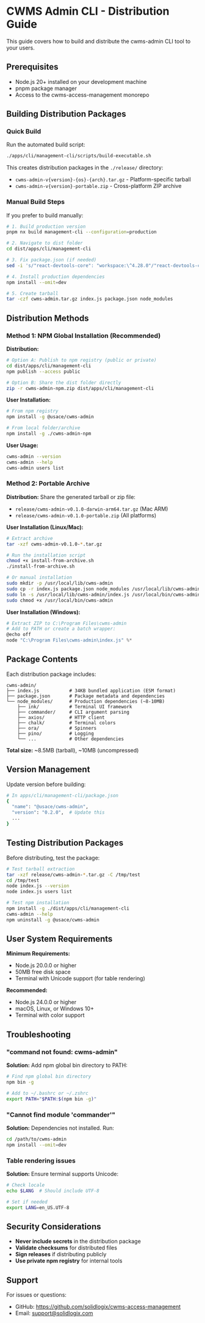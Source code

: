 # CWMS Admin CLI - Distribution Guide

This guide covers how to build and distribute the cwms-admin CLI tool to your users.

## Prerequisites

- Node.js 20+ installed on your development machine
- pnpm package manager
- Access to the cwms-access-management monorepo

## Building Distribution Packages

### Quick Build

Run the automated build script:

```bash
./apps/cli/management-cli/scripts/build-executable.sh
```

This creates distribution packages in the `./release/` directory:

- `cwms-admin-v{version}-{os}-{arch}.tar.gz` - Platform-specific tarball
- `cwms-admin-v{version}-portable.zip` - Cross-platform ZIP archive

### Manual Build Steps

If you prefer to build manually:

```bash
# 1. Build production version
pnpm nx build management-cli --configuration=production

# 2. Navigate to dist folder
cd dist/apps/cli/management-cli

# 3. Fix package.json (if needed)
sed -i 's/"react-devtools-core": "workspace:\^4.28.0"/"react-devtools-core": "^4.28.0"/g' package.json

# 4. Install production dependencies
npm install --omit=dev

# 5. Create tarball
tar -czf cwms-admin.tar.gz index.js package.json node_modules
```

## Distribution Methods

### Method 1: NPM Global Installation (Recommended)

**Distribution:**

```bash
# Option A: Publish to npm registry (public or private)
cd dist/apps/cli/management-cli
npm publish --access public

# Option B: Share the dist folder directly
zip -r cwms-admin-npm.zip dist/apps/cli/management-cli
```

**User Installation:**

```bash
# From npm registry
npm install -g @usace/cwms-admin

# From local folder/archive
npm install -g ./cwms-admin-npm
```

**User Usage:**

```bash
cwms-admin --version
cwms-admin --help
cwms-admin users list
```

### Method 2: Portable Archive

**Distribution:** Share the generated tarball or zip file:

- `release/cwms-admin-v0.1.0-darwin-arm64.tar.gz` (Mac ARM)
- `release/cwms-admin-v0.1.0-portable.zip` (All platforms)

**User Installation (Linux/Mac):**

```bash
# Extract archive
tar -xzf cwms-admin-v0.1.0-*.tar.gz

# Run the installation script
chmod +x install-from-archive.sh
./install-from-archive.sh

# Or manual installation
sudo mkdir -p /usr/local/lib/cwms-admin
sudo cp -r index.js package.json node_modules /usr/local/lib/cwms-admin/
sudo ln -s /usr/local/lib/cwms-admin/index.js /usr/local/bin/cwms-admin
sudo chmod +x /usr/local/bin/cwms-admin
```

**User Installation (Windows):**

```powershell
# Extract ZIP to C:\Program Files\cwms-admin
# Add to PATH or create a batch wrapper:
@echo off
node "C:\Program Files\cwms-admin\index.js" %*
```

## Package Contents

Each distribution package includes:

```text
cwms-admin/
├── index.js           # 34KB bundled application (ESM format)
├── package.json       # Package metadata and dependencies
└── node_modules/      # Production dependencies (~8-10MB)
    ├── ink/           # Terminal UI framework
    ├── commander/     # CLI argument parsing
    ├── axios/         # HTTP client
    ├── chalk/         # Terminal colors
    ├── ora/           # Spinners
    ├── pino/          # Logging
    └── ...            # Other dependencies
```

**Total size:** ~8.5MB (tarball), ~10MB (uncompressed)

## Version Management

Update version before building:

```bash
# In apps/cli/management-cli/package.json
{
  "name": "@usace/cwms-admin",
  "version": "0.2.0",  # Update this
  ...
}
```

## Testing Distribution Packages

Before distributing, test the package:

```bash
# Test tarball extraction
tar -xzf release/cwms-admin-*.tar.gz -C /tmp/test
cd /tmp/test
node index.js --version
node index.js users list

# Test npm installation
npm install -g ./dist/apps/cli/management-cli
cwms-admin --help
npm uninstall -g @usace/cwms-admin
```

## User System Requirements

**Minimum Requirements:**

- Node.js 20.0.0 or higher
- 50MB free disk space
- Terminal with Unicode support (for table rendering)

**Recommended:**

- Node.js 24.0.0 or higher
- macOS, Linux, or Windows 10+
- Terminal with color support

## Troubleshooting

### "command not found: cwms-admin"

**Solution:** Add npm global bin directory to PATH:

```bash
# Find npm global bin directory
npm bin -g

# Add to ~/.bashrc or ~/.zshrc
export PATH="$PATH:$(npm bin -g)"
```

### "Cannot find module 'commander'"

**Solution:** Dependencies not installed. Run:

```bash
cd /path/to/cwms-admin
npm install --omit=dev
```

### Table rendering issues

**Solution:** Ensure terminal supports Unicode:

```bash
# Check locale
echo $LANG  # Should include UTF-8

# Set if needed
export LANG=en_US.UTF-8
```

## Security Considerations

- **Never include secrets** in the distribution package
- **Validate checksums** for distributed files
- **Sign releases** if distributing publicly
- **Use private npm registry** for internal tools

## Support

For issues or questions:

- GitHub: <https://github.com/solidlogix/cwms-access-management>
- Email: <support@solidlogix.com>
